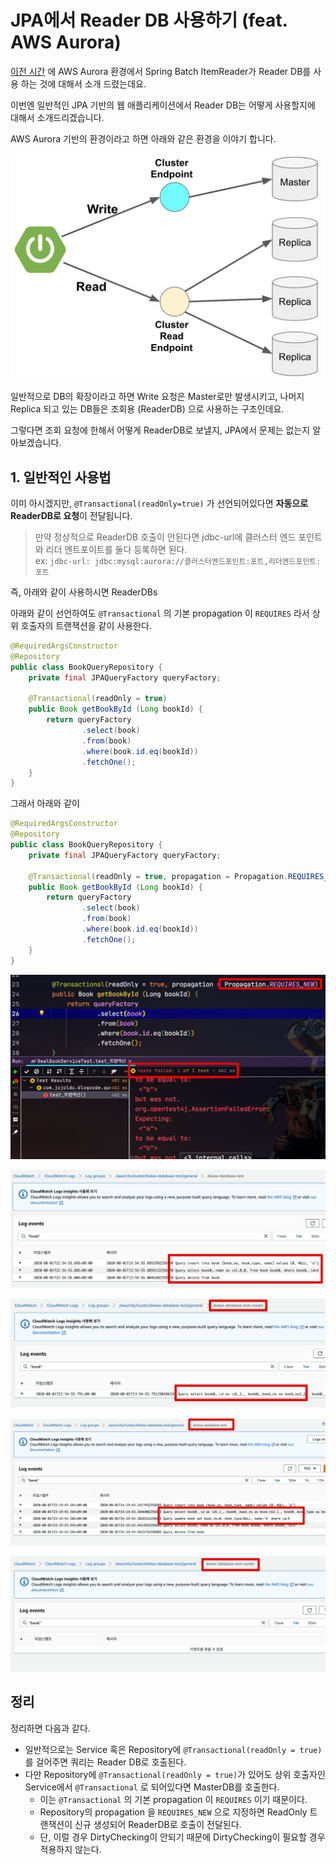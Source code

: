 # JPA에서 Reader DB 사용하기 (feat. AWS Aurora)

[이전 시간](https://jojoldu.tistory.com/506) 에 AWS Aurora 환경에서 Spring Batch ItemReader가  Reader DB를 사용 하는 것에 대해서 소개 드렸는데요.  
  
이번엔 일반적인 JPA 기반의 웹 애플리케이션에서 Reader DB는 어떻게 사용할지에 대해서 소개드리겠습니다.  
  
AWS Aurora 기반의 환경이라고 하면 아래와 같은 환경을 이야기 합니다.

![intro](./images/intro.png)

일반적으로 DB의 확장이라고 하면 Write 요청은 Master로만 발생시키고, 나머지 Replica 되고 있는 DB들은 조회용 (ReaderDB) 으로 사용하는 구조인데요.  
  
그렇다면 조회 요청에 한해서 어떻게 ReaderDB로 보낼지, JPA에서 문제는 없는지 알아보겠습니다.  
  
## 1. 일반적인 사용법

이미 아시겠지만, ```@Transactional(readOnly=true)``` 가 선언되어있다면 **자동으로 ReaderDB로 요청**이 전달됩니다.  
  
> 만약 정상적으로 ReaderDB 호출이 안된다면 jdbc-url에 클러스터 엔드 포인트와 리더 엔트포이트를 둘다 등록하면 된다.  
> ex: ```jdbc-url: jdbc:mysql:aurora://클러스터엔드포인트:포트,리더엔드포인트:포트```   

즉, 아래와 같이 사용하시면 ReaderDBs



아래와 같이 선언하여도 ```@Transactional``` 의 기본 propagation 이 ```REQUIRES``` 라서 
상위 호출자의 트랜잭션을 같이 사용한다.

```java
@RequiredArgsConstructor
@Repository
public class BookQueryRepository {
    private final JPAQueryFactory queryFactory;

    @Transactional(readOnly = true)
    public Book getBookById (Long bookId) {
        return queryFactory
                .select(book)
                .from(book)
                .where(book.id.eq(bookId))
                .fetchOne();
    }
}
```

그래서 아래와 같이 

```java
@RequiredArgsConstructor
@Repository
public class BookQueryRepository {
    private final JPAQueryFactory queryFactory;

    @Transactional(readOnly = true, propagation = Propagation.REQUIRES_NEW)
    public Book getBookById (Long bookId) {
        return queryFactory
                .select(book)
                .from(book)
                .where(book.id.eq(bookId))
                .fetchOne();
    }
}
```

![required_new_1](./images/required_new_1.png)

![required_new_query](./images/required_new_query.png)

![required_new_query_reader](./images/required_new_query_reader.png)

![required_query](./images/required_query.png)

![required_query_reader](./images/required_query_reader.png)


## 정리

정리하면 다음과 같다.

* 일반적으로는 Service 혹은 Repository에 ```@Transactional(readOnly = true)``` 를 걸어주면 쿼리는 Reader DB로 호출된다.
* 다만 Repository에 ```@Transactional(readOnly = true)```가 있어도 상위 호출자인 Service에서 ```@Transactional``` 로 되어있다면 MasterDB를 호출한다.
    * 이는 ```@Transactional``` 의 기본 propagation 이 ```REQUIRES``` 이기 때문이다.
    * Repository의 propagation 을 ```REQUIRES_NEW``` 으로 지정하면 ReadOnly 트랜잭션이 신규 생성되어 ReaderDB로 호출이 전달된다.
    * 단, 이럴 경우 DirtyChecking이 안되기 때문에 DirtyChecking이 필요할 경우 적용하지 않는다.  